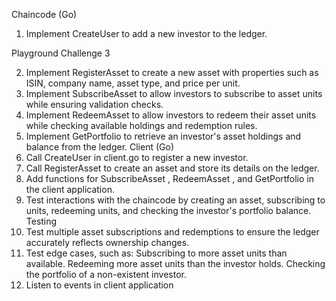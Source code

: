 

Chaincode (Go)
1. Implement CreateUser to add a new investor to the ledger.

Playground Challenge 3

2. Implement RegisterAsset to create a new asset with properties such as ISIN,
company name, asset type, and price per unit.
3. Implement SubscribeAsset to allow investors to subscribe to asset units while
ensuring validation checks.
4. Implement RedeemAsset to allow investors to redeem their asset units while
checking available holdings and redemption rules.
5. Implement GetPortfolio to retrieve an investor's asset holdings and balance from
the ledger.
Client (Go)
1. Call CreateUser in client.go to register a new investor.
2. Call RegisterAsset to create an asset and store its details on the ledger.
3. Add functions for SubscribeAsset , RedeemAsset , and GetPortfolio in the client
application.
4. Test interactions with the chaincode by creating an asset, subscribing to units,
redeeming units, and checking the investor's portfolio balance.
Testing
1. Test multiple asset subscriptions and redemptions to ensure the ledger
accurately reflects ownership changes.
2. Test edge cases, such as:
Subscribing to more asset units than available.
Redeeming more asset units than the investor holds.
Checking the portfolio of a non-existent investor.
3. Listen to events in client application
